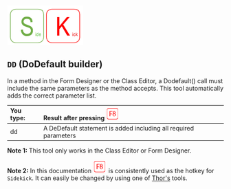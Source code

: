[![Sidekick](Images/SKLogo.png)](../README.md)

## `DD` (DoDefault builder)

In a method in the Form Designer or the Class Editor, a Dodefault() call must include the same parameters as the method accepts. This tool automatically adds the correct parameter list.

| You type:                |        Result after pressing ![`F8`](Images/F8.png)          |
|:-------------------------|:----------------------------------------------------------|
| dd                     | A DeDefault statement is added including all required parameters|
 
**Note 1:** This tool only works in the Class Editor or Form Designer.

**Note 2:** In this documentation ![`F8`](Images/F8.png) is consistently used as the hotkey for `Sidekick`. It can easily be changed by using one of [Thor's](https://github.com/VFPX/Thor) tools. 
